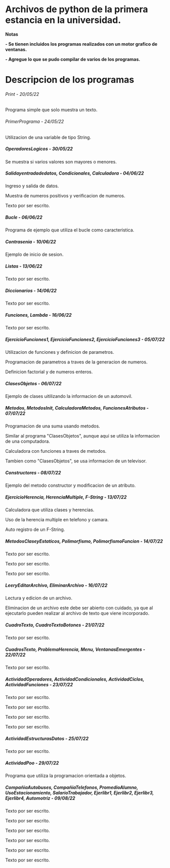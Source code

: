 # Archivos de python de la primera estancia en la universidad.

<!----Notas---->
**Notas**

**- Se tienen incluidos los programas realizados con un motor grafico de ventanas.**

**- Agregue lo que se pudo compilar de varios de los programas.**
<!----Separador de las notas---->

<!----Directorio con descripcion de los programas---->
# Descripcion de los programas

###### Print - 20/05/22
Programa simple que solo muestra un texto.

<!----Separador---->

###### PrimerPrograma - 24/05/22
Utilizacion de una variable de tipo String.

<!----Separador---->

##### OperadoresLogicos - 30/05/22
Se muestra si varios valores son mayores o menores.

<!----Separador---->

##### Salidayentradadedatos, Condicionales, Calculadora - 04/06/22
Ingreso y salida de datos.

<!----Separador---->

Muestra de numeros positivos y verificacion de numeros.

<!----Separador---->

Texto por ser escrito.

<!----Separador---->

##### Bucle - 06/06/22
Programa de ejemplo que utiliza el bucle como caracteristica.

<!----Separador---->

##### Contrasenia - 10/06/22
Ejemplo de inicio de sesion.

<!----Separador---->

##### Listas - 13/06/22
Texto por ser escrito.

<!----Separador---->

##### Diccionarios - 14/06/22
Texto por ser escrito.

<!----Separador---->

##### Funciones, Lambda - 16/06/22
Texto por ser escrito.

<!----Separador---->

##### EjercicioFunciones1, EjercicioFunciones2, EjercicioFunciones3 - 05/07/22
Utilizacion de funciones y definicion de parametros.

<!----Separador---->

Programacion de parametros a traves de la generacion de numeros.

<!----Separador---->

Definicion factorial y de numeros enteros.

<!----Separador---->

##### ClasesObjetos - 06/07/22
Ejemplo de clases uitilizando la informacion de un automovil.

<!----Separador---->

##### Metodos, MetodosInit, CalculadoraMetodos, FuncionesAtributos - 07/07/22
Programacion de una suma usando metodos.

<!----Separador---->

Similar al programa "ClasesObjetos", aunque aqui se utiliza la informacion de una computadora.

<!----Separador---->

Calculadora con funciones a traves de metodos.

<!----Separador---->

Tambien como "ClasesObjetos", se usa informacion de un televisor.

<!----Separador---->

##### Constructores - 08/07/22
Ejemplo del metodo constructor y modificacion de un atributo.

<!----Separador---->

##### EjercicioHerencia, HerenciaMultiple, F-String - 13/07/22
Calculadora que utiliza clases y herencias.

<!----Separador---->

Uso de la herencia multiple en telefono y camara.

<!----Separador---->

Auto registro de un F-String.

<!----Separador---->

##### MetodosClaseyEstaticos, Polimorfismo, PolimorfismoFuncion - 14/07/22
Texto por ser escrito.

<!----Separador---->

Texto por ser escrito.

<!----Separador---->

Texto por ser escrito.

<!----Separador---->

##### LeeryEditarArchivo, EliminarArchivo - 16/07/22 
Lectura y edicion de un archivo.

<!----Separador---->

Eliminacion de un archivo este debe ser abierto con cuidado, ya que al ejecutarlo pueden realizar al archivo de texto que viene incorporado.

##### CuadroTexto, CuadroTextoBotones - 21/07/22
Texto por ser escrito.

<!----Separador---->

##### CuadrosTexto, ProblemaHerencia, Menu, VentanasEmergentes - 22/07/22
Texto por ser escrito.

<!----Separador---->

##### ActividadOperadores, ActividadCondicionales, ActividadCiclos, ActividadFunciones - 23/07/22
Texto por ser escrito.

<!----Separador---->

Texto por ser escrito.

<!----Separador---->

Texto por ser escrito.

<!----Separador---->

Texto por ser escrito.

<!----Separador---->

##### ActividadEstructurasDatos - 25/07/22
Texto por ser escrito.

<!----Separador---->

##### ActividadPoo - 29/07/22
Programa que utiliza la programacion orientada a objetos.

<!----Separador---->

##### CompañiaAutobuses, CompañiaTelefonos, PromedioAlumno, UsoEstacionamiento, SalarioTrabajador, Ejerlibr1, Ejerlibr2, Ejerlibr3, Ejerlibr4, Automotriz - 09/08/22
Texto por ser escrito.

<!----Separador---->

Texto por ser escrito.

<!----Separador---->

Texto por ser escrito.

<!----Separador---->

Texto por ser escrito.

<!----Separador---->

Texto por ser escrito.

<!----Separador---->

Texto por ser escrito.

<!----Separador del directorio con ubicación de archivos---->